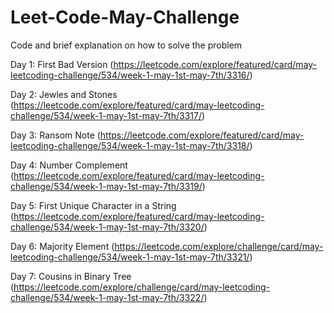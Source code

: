 # Leet-Code-May-Challenge
Code and brief explanation on how to solve the problem

Day 1: First Bad Version (https://leetcode.com/explore/featured/card/may-leetcoding-challenge/534/week-1-may-1st-may-7th/3316/)

Day 2: Jewles and Stones (https://leetcode.com/explore/featured/card/may-leetcoding-challenge/534/week-1-may-1st-may-7th/3317/)

Day 3: Ransom Note (https://leetcode.com/explore/featured/card/may-leetcoding-challenge/534/week-1-may-1st-may-7th/3318/)

Day 4: Number Complement (https://leetcode.com/explore/featured/card/may-leetcoding-challenge/534/week-1-may-1st-may-7th/3319/)

Day 5: First Unique Character in a String (https://leetcode.com/explore/featured/card/may-leetcoding-challenge/534/week-1-may-1st-may-7th/3320/) 

Day 6: Majority Element (https://leetcode.com/explore/challenge/card/may-leetcoding-challenge/534/week-1-may-1st-may-7th/3321/)

Day 7: Cousins in Binary Tree (https://leetcode.com/explore/challenge/card/may-leetcoding-challenge/534/week-1-may-1st-may-7th/3322/)

